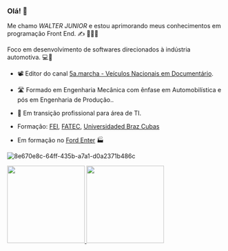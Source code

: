 ### Olá! 👋
Me chamo _WALTER JUNIOR_ e estou aprimorando meus conhecimentos em programação Front End. :writing_hand:
:blue_car::car::truck: 

Foco em desenvolvimento de softwares direcionados à indústria automotiva. :computer::minibus: 

- :film_projector: Editor do canal [5a.marcha - Veículos Nacionais em Documentário](https://www.youtube.com/@5amarcha).
- :motorway: Formado em Engenharia Mecânica com ênfase em Automobilística e pós em Engenharia de Produção..
- :tophat: Em transição profissional para área de TI.

- Formação: [FEI](https://portal.fei.edu.br/), [FATEC](http://www.fatecsp.br/), [Universidaded Braz Cubas](www.brazcubas.edu.br)

- Em formação no [Ford Enter](https://www.fordenter.ford.com/#front-end) :factory:

![8e670e8c-64ff-435b-a7a1-d0a2371b486c](https://user-images.githubusercontent.com/127352621/223884991-b059998b-a728-42db-a7c6-f24f3f50e771.jpg)

<div>
<a href="https://github.com/waltermartinspereirajunior">
<img height="180em" src="https://github-readme-stats.vercel.app/api/top-langs/?username=waltermartinspereirajunior&layout=compact&langs_count=7&theme=react"/>
<img height="180em" src="https://github-readme-stats.vercel.app/api?username=waltermartinspereirajunior&show_icons=true&theme=react&include_all_commits=true&count_private=true"/>
</div>
